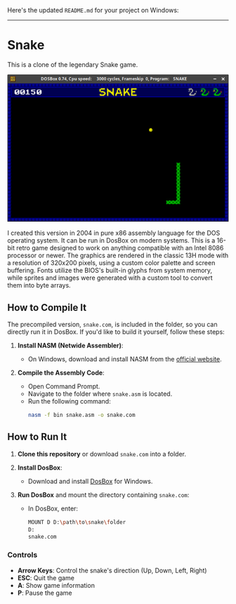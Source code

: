 Here's the updated `README.md` for your project on Windows:

---

# Snake

This is a clone of the legendary Snake game.

![snake.png](https://github.com/arunava-12/Snake_in_8086/raw/master/snake.png)

I created this version in 2004 in pure x86 assembly language for the DOS operating system. It can be run in DosBox on modern systems. This is a 16-bit retro game designed to work on anything compatible with an Intel 8086 processor or newer. The graphics are rendered in the classic 13H mode with a resolution of 320x200 pixels, using a custom color palette and screen buffering. Fonts utilize the BIOS's built-in glyphs from system memory, while sprites and images were generated with a custom tool to convert them into byte arrays.

## How to Compile It

The precompiled version, `snake.com`, is included in the folder, so you can directly run it in DosBox. If you'd like to build it yourself, follow these steps:

1. **Install NASM (Netwide Assembler)**:
   - On Windows, download and install NASM from the [official website](https://www.nasm.us/).

2. **Compile the Assembly Code**:
   - Open Command Prompt.
   - Navigate to the folder where `snake.asm` is located.
   - Run the following command:
     ```bash
     nasm -f bin snake.asm -o snake.com
     ```

## How to Run It

1. **Clone this repository** or download `snake.com` into a folder.

2. **Install DosBox**:
   - Download and install [DosBox](https://www.dosbox.com/) for Windows.

3. **Run DosBox** and mount the directory containing `snake.com`:
   - In DosBox, enter:
     ```bash
     MOUNT D D:\path\to\snake\folder
     D:
     snake.com
     ```

### Controls

- **Arrow Keys**: Control the snake's direction (Up, Down, Left, Right)
- **ESC**: Quit the game
- **A**: Show game information
- **P**: Pause the game

